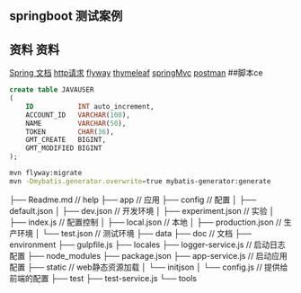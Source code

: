 ## springboot 测试案例

## 资料   资料
[Spring 文档](https://spring.io/guides)
[http请求](https://square.github.io/okhttp/)
[flyway](https://flywaydb.org/documentation/getstarted/firststeps/gradle)
[thymeleaf](https://www.thymeleaf.org)
[springMvc](https://docs.spring.io/spring-framework/docs/5.0.3.RELEASE/spring-framework-reference/web.html#mvc-handlermapping-interceptor)
[postman](https://chrome.google.com/webstore/detail/coohjcphdfgbiolnekdpbcijmhambjff)
##脚本ce

```sql
create table JAVAUSER
(
    ID           INT auto_increment,
    ACCOUNT_ID   VARCHAR(100),
    NAME         VARCHAR(50),
    TOKEN        CHAR(36),
    GMT_CREATE   BIGINT,
    GMT_MODIFIED BIGINT
);
```
```bash
mvn flyway:migrate
mvn -Dmybatis.generator.overwrite=true mybatis-generator:generate
```

├── Readme.md                   // help
├── app                         // 应用
├── config                      // 配置
│   ├── default.json
│   ├── dev.json                // 开发环境
│   ├── experiment.json         // 实验
│   ├── index.js                // 配置控制
│   ├── local.json              // 本地
│   ├── production.json         // 生产环境
│   └── test.json               // 测试环境
├── data
├── doc                         // 文档
├── environment
├── gulpfile.js
├── locales
├── logger-service.js           // 启动日志配置
├── node_modules
├── package.json
├── app-service.js              // 启动应用配置
├── static                      // web静态资源加载
│   └── initjson
│       └── config.js         // 提供给前端的配置
├── test
├── test-service.js
└── tools